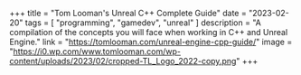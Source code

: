 +++
title = "Tom Looman's Unreal C++ Complete Guide"
date = "2023-02-20"
tags = [
    "programming",
    "gamedev",
    "unreal"
]
description = "A compilation of the concepts you will face when working in C++ and Unreal Engine."
link = "https://tomlooman.com/unreal-engine-cpp-guide/"
image = "https://i0.wp.com/www.tomlooman.com/wp-content/uploads/2023/02/cropped-TL_Logo_2022-copy.png"
+++
